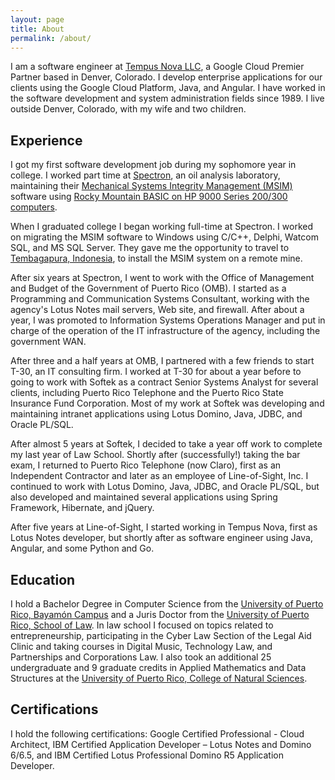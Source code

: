 ```yaml
---
layout: page
title: About
permalink: /about/
---
```


I am a software engineer at [Tempus Nova LLC](http://tempusnova.com), a Google Cloud Premier Partner based in Denver, Colorado. I develop enterprise applications for our clients using the Google Cloud Platform, Java, and Angular. I have worked in the software development and system administration fields since 1989. I live outside Denver, Colorado, with my wife and two children. 

## Experience
I got my first software development job during my sophomore year in college. I worked part time at [Spectron](http://www.spectron-msim.com), an oil analysis laboratory, maintaining their [Mechanical Systems Integrity Management (MSIM)](https://www.tandfonline.com/doi/abs/10.1080/09208119408964780) software using [Rocky Mountain BASIC on HP 9000 Series 200/300 computers](http://hpmemoryproject.org/technics/bench/3048/config_soft_01.htm).

When I graduated college I began working full-time at Spectron. I worked on migrating the MSIM software to Windows using C/C++, Delphi, Watcom SQL, and MS SQL Server. They gave me the opportunity to travel to [Tembagapura, Indonesia](https://en.wikipedia.org/wiki/Tembagapura), to install the MSIM system on a remote mine.

After six years at Spectron, I went to work with the Office of Management and Budget of the Government of Puerto Rico (OMB). I started as a Programming and Communication Systems Consultant, working with the agency's Lotus Notes mail servers, Web site, and firewall. After about a year, I was promoted to Information Systems Operations Manager and put in charge of the operation of the IT infrastructure of the agency, including the government WAN.

After three and a half years at OMB, I partnered with a few friends to start T-30, an IT consulting firm. I worked at T-30 for about a year before to going to work with Softek as a contract Senior Systems Analyst for several clients, including Puerto Rico Telephone and the Puerto Rico State Insurance Fund Corporation. Most of my work at Softek was developing and maintaining intranet applications using Lotus Domino, Java, JDBC, and Oracle PL/SQL.

After almost 5 years at Softek, I decided to take a year off work to complete my last year of Law School. Shortly after (successfully!) taking the bar exam, I returned to Puerto Rico Telephone (now Claro), first as an Independent Contractor and later as an employee of Line-of-Sight, Inc. I continued to work with Lotus Domino, Java, JDBC, and Oracle PL/SQL, but also developed and maintained several applications using Spring Framework, Hibernate, and jQuery.

After five years at Line-of-Sight, I started working in Tempus Nova, first as Lotus Notes developer, but shortly after as software engineer using Java, Angular, and some Python and Go.

## Education
I hold a Bachelor Degree in Computer Science from the [University of Puerto Rico, Bayamón Campus](https://www.uprb.edu) and a Juris Doctor from the [University of Puerto Rico, School of Law](http://derecho.uprrp.edu). In law school I focused on topics related to entrepreneurship, participating in the Cyber Law Section of the Legal Aid Clinic and taking courses in Digital Music, Technology Law, and Partnerships and Corporations Law. I also took an additional 25 undergraduate and 9 graduate credits in Applied Mathematics and Data Structures at the [University of Puerto Rico, College of Natural Sciences](https://math.uprrp.edu).

## Certifications
I hold the following certifications: Google Certified Professional - Cloud Architect, IBM Certified Application Developer – Lotus Notes and Domino 6/6.5, and IBM Certified Lotus Professional Domino R5 Application Developer.